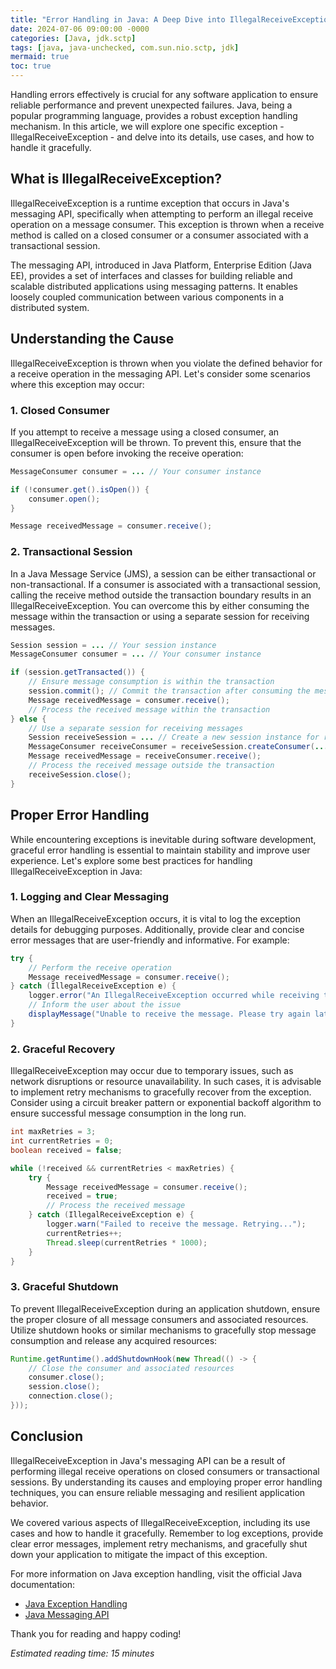 ```yaml
---
title: "Error Handling in Java: A Deep Dive into IllegalReceiveException"
date: 2024-07-06 09:00:00 -0000
categories: [Java, jdk.sctp]
tags: [java, java-unchecked, com.sun.nio.sctp, jdk]
mermaid: true
toc: true
---
```



Handling errors effectively is crucial for any software application to ensure reliable performance and prevent unexpected failures. Java, being a popular programming language, provides a robust exception handling mechanism. In this article, we will explore one specific exception - IllegalReceiveException - and delve into its details, use cases, and how to handle it gracefully.

## What is IllegalReceiveException?

IllegalReceiveException is a runtime exception that occurs in Java's messaging API, specifically when attempting to perform an illegal receive operation on a message consumer. This exception is thrown when a receive method is called on a closed consumer or a consumer associated with a transactional session.

The messaging API, introduced in Java Platform, Enterprise Edition (Java EE), provides a set of interfaces and classes for building reliable and scalable distributed applications using messaging patterns. It enables loosely coupled communication between various components in a distributed system.

## Understanding the Cause

IllegalReceiveException is thrown when you violate the defined behavior for a receive operation in the messaging API. Let's consider some scenarios where this exception may occur:

### 1. Closed Consumer

If you attempt to receive a message using a closed consumer, an IllegalReceiveException will be thrown. To prevent this, ensure that the consumer is open before invoking the receive operation:

```java
MessageConsumer consumer = ... // Your consumer instance

if (!consumer.get().isOpen()) {
    consumer.open();
}

Message receivedMessage = consumer.receive();
```

### 2. Transactional Session

In a Java Message Service (JMS), a session can be either transactional or non-transactional. If a consumer is associated with a transactional session, calling the receive method outside the transaction boundary results in an IllegalReceiveException. You can overcome this by either consuming the message within the transaction or using a separate session for receiving messages.

```java
Session session = ... // Your session instance
MessageConsumer consumer = ... // Your consumer instance

if (session.getTransacted()) {
    // Ensure message consumption is within the transaction
    session.commit(); // Commit the transaction after consuming the message
    Message receivedMessage = consumer.receive();
    // Process the received message within the transaction
} else {
    // Use a separate session for receiving messages
    Session receiveSession = ... // Create a new session instance for receiving
    MessageConsumer receiveConsumer = receiveSession.createConsumer(...); // Initialize new consumer instance
    Message receivedMessage = receiveConsumer.receive();
    // Process the received message outside the transaction
    receiveSession.close();
}
```

## Proper Error Handling

While encountering exceptions is inevitable during software development, graceful error handling is essential to maintain stability and improve user experience. Let's explore some best practices for handling IllegalReceiveException in Java:

### 1. Logging and Clear Messaging

When an IllegalReceiveException occurs, it is vital to log the exception details for debugging purposes. Additionally, provide clear and concise error messages that are user-friendly and informative. For example:

```java
try {
    // Perform the receive operation
    Message receivedMessage = consumer.receive();
} catch (IllegalReceiveException e) {
    logger.error("An IllegalReceiveException occurred while receiving the message: {}", e.getMessage());
    // Inform the user about the issue
    displayMessage("Unable to receive the message. Please try again later.");
}
```

### 2. Graceful Recovery

IllegalReceiveException may occur due to temporary issues, such as network disruptions or resource unavailability. In such cases, it is advisable to implement retry mechanisms to gracefully recover from the exception. Consider using a circuit breaker pattern or exponential backoff algorithm to ensure successful message consumption in the long run.

```java
int maxRetries = 3;
int currentRetries = 0;
boolean received = false;

while (!received && currentRetries < maxRetries) {
    try {
        Message receivedMessage = consumer.receive();
        received = true;
        // Process the received message
    } catch (IllegalReceiveException e) {
        logger.warn("Failed to receive the message. Retrying...");
        currentRetries++;
        Thread.sleep(currentRetries * 1000);
    }
}
```

### 3. Graceful Shutdown

To prevent IllegalReceiveException during an application shutdown, ensure the proper closure of all message consumers and associated resources. Utilize shutdown hooks or similar mechanisms to gracefully stop message consumption and release any acquired resources:

```java
Runtime.getRuntime().addShutdownHook(new Thread(() -> {
    // Close the consumer and associated resources
    consumer.close();
    session.close();
    connection.close();
}));
```

## Conclusion

IllegalReceiveException in Java's messaging API can be a result of performing illegal receive operations on closed consumers or transactional sessions. By understanding its causes and employing proper error handling techniques, you can ensure reliable messaging and resilient application behavior.

We covered various aspects of IllegalReceiveException, including its use cases and how to handle it gracefully. Remember to log exceptions, provide clear error messages, implement retry mechanisms, and gracefully shut down your application to mitigate the impact of this exception.

For more information on Java exception handling, visit the official Java documentation:

- [Java Exception Handling](https://docs.oracle.com/en/java/javase/14/docs/api/java.base/java/lang/Exception.html)
- [Java Messaging API](https://docs.oracle.com/javaee/7/api/javax/jms/package-summary.html)

Thank you for reading and happy coding!

*Estimated reading time: 15 minutes*